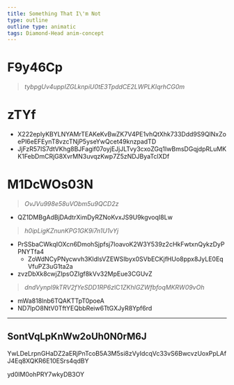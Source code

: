 ```yaml
---
title: Something That I\'m Not
type: outline
outline type: animatic
tags: Diamond-Head anim-concept
---
```


# F9y46Cp

> *tybpgUv4uppIZGLknpiU0tE3TpddCE2LWPLKlqrhCG0m*

# zTYf

* X222epIyKBYLNYAMrTEAKeKvBwZK7V4PE1vhQtXhk733Ddd9S9QlNxZoePl6eEFEynT8vzcTNjP5yseYwQcet49knzpadTD
* JjFzR57IS7dtVKhg8BJFagif07oyjEJjJLTvy3cxoZGq1IwBmsDGqjdpRLuMKK1FebDmCRjG8XvrMN3uvqzKwp7Z5zNDJByaTclXDf

# M1DcWOs03N

> *OvJVu998e58uVObm5u9QCD2z*

* QZ1DMBgAdBjDAdtrXimDyRZNoKvxJS9U9kgvoqI8Lw

> *h0ipLigKZnunKPG1GK9i7n1U1vYj*

* PrSSbaCWkqIOXcn6DmohSjpfsj7IoavoK2W3Y539z2cHkFwtxnQykzDyPPNYTfa4
  * ZoWdNCyPNycwvh3KldlsVZEWSIbyx0SVbECKjfHUo8ppx8JyLE0EqVfuPZ3uG1ta2a
* zvzDbXk8cwjZIpsOZIgf8kVv32MpEue3CGUvZ

> *dndVynpl9kTRV2fYeSDD1RP6z*lC*1ZKhlGZWfbfoqMKRW09vOh*

* mWa818lnb6TQAKTTpT0poeA
* ND7lpO8NtV0TftYEQbbReiw6TtGXJyR8Ypf6rd

***

## SontVqLpKnWw2oUh0N0rM6J

YwLDeLrpnGHaDZ2aERjPnTcoB5A3M5si8zVyIdcqVc33vS6BwcvzUoxPpLAfJ4Eq8XQKR6E10ESrs4qdBY

yd0IM0ohPRY7wkyDB3OY
